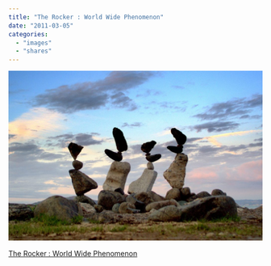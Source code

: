 ```yaml
---
title: "The Rocker : World Wide Phenomenon"
date: "2011-03-05"
categories: 
  - "images"
  - "shares"
---
```


![](images/tumblr_lhl2hhOjKj1qz4vrlo1_1280-1024x683.jpg)

[The Rocker : World Wide Phenomenon](http://billdan.blogspot.com/)
